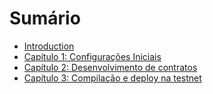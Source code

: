 # Sumário

* [Introduction](README.md)
* [Capítulo 1: Configurações Iniciais](/chapter1.md)
* [Capítulo 2: Desenvolvimento de contratos](/chapter2.md)
* [Capítulo 3: Compilação e deploy na testnet ](/chapter3.md)



